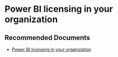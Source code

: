   <properties
	pageTitle="power bi pro in your organization"
	description="power bi pro in your organization"
	service="microsoft.PowerBIDedicated"
	resource="capacities"
	authors="pjfreitas"
	ms.author="pfreitas"	
	displayOrder="1100"
	selfHelpType="generic"
	supportTopicIds="32628135"
	productPesIds="16334"
	cloudEnvironments="public, MoonCake, fairfax" 
	articleId="18561503-e781-37fb-74a6-6415c9cd74a2"
	ownershipId="ASEP_ContentService_Placeholder"
/>

# Power BI licensing in your organization

## **Recommended Documents**

* [Power BI licensing in your organization](https://docs.microsoft.com/power-bi/service-admin-power-bi-pro-in-your-organization)
